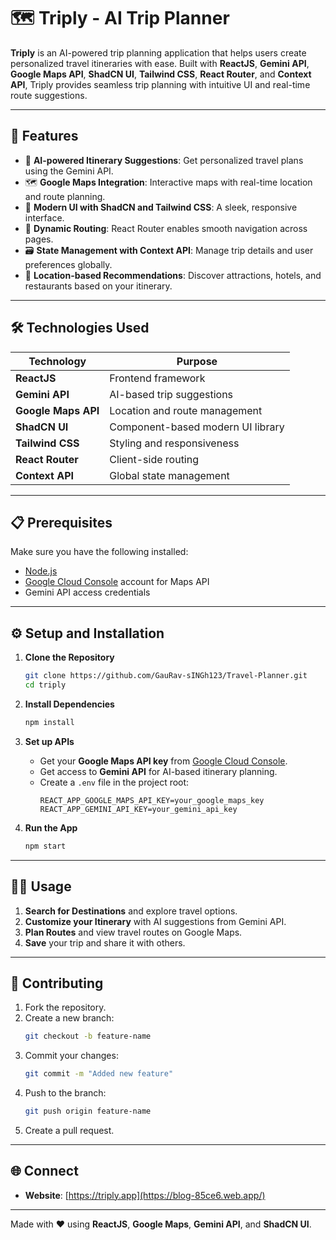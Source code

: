 
# 🗺️ Triply - AI Trip Planner

**Triply** is an AI-powered trip planning application that helps users create personalized travel itineraries with ease. Built with **ReactJS**, **Gemini API**, **Google Maps API**, **ShadCN UI**, **Tailwind CSS**, **React Router**, and **Context API**, Triply provides seamless trip planning with intuitive UI and real-time route suggestions.

---

## 🚀 Features

- 🤖 **AI-powered Itinerary Suggestions**: Get personalized travel plans using the Gemini API.  
- 🗺️ **Google Maps Integration**: Interactive maps with real-time location and route planning.  
- 🎨 **Modern UI with ShadCN and Tailwind CSS**: A sleek, responsive interface.  
- 🔄 **Dynamic Routing**: React Router enables smooth navigation across pages.  
- 🗃️ **State Management with Context API**: Manage trip details and user preferences globally.  
- 📍 **Location-based Recommendations**: Discover attractions, hotels, and restaurants based on your itinerary.

---

## 🛠️ Technologies Used

| Technology            | Purpose                           |
|-----------------------|-----------------------------------|
| **ReactJS**           | Frontend framework                |
| **Gemini API**        | AI-based trip suggestions         |
| **Google Maps API**   | Location and route management     |
| **ShadCN UI**         | Component-based modern UI library|
| **Tailwind CSS**      | Styling and responsiveness        |
| **React Router**      | Client-side routing               |
| **Context API**       | Global state management           |

---

## 📋 Prerequisites

Make sure you have the following installed:

- [Node.js](https://nodejs.org)  
- [Google Cloud Console](https://console.cloud.google.com) account for Maps API  
- Gemini API access credentials  

---

## ⚙️ Setup and Installation

1. **Clone the Repository**  
   ```bash
   git clone https://github.com/GauRav-sINGh123/Travel-Planner.git
   cd triply
   ```

2. **Install Dependencies**  
   ```bash
   npm install
   ```

3. **Set up APIs**  
   - Get your **Google Maps API key** from [Google Cloud Console](https://console.cloud.google.com).  
   - Get access to **Gemini API** for AI-based itinerary planning.
   - Create a `.env` file in the project root:
     ```dotenv
     REACT_APP_GOOGLE_MAPS_API_KEY=your_google_maps_key
     REACT_APP_GEMINI_API_KEY=your_gemini_api_key
     ```

4. **Run the App**  
   ```bash
   npm start
   ```

---

## 🧑‍💻 Usage

1. **Search for Destinations** and explore travel options.  
2. **Customize your Itinerary** with AI suggestions from Gemini API.  
3. **Plan Routes** and view travel routes on Google Maps.  
4. **Save** your trip and share it with others.

---


## 🤝 Contributing

1. Fork the repository.  
2. Create a new branch:  
   ```bash
   git checkout -b feature-name
   ```
3. Commit your changes:  
   ```bash
   git commit -m "Added new feature"
   ```
4. Push to the branch:  
   ```bash
   git push origin feature-name
   ```
5. Create a pull request.

---


## 🌐 Connect

- **Website**: [https://triply.app](https://blog-85ce6.web.app/)  


---

Made with ❤️ using **ReactJS**, **Google Maps**, **Gemini API**, and **ShadCN UI**.
